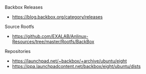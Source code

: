 Backbox Releases
- https://blog.backbox.org/category/releases

Source Rootfs
- https://github.com/EXALAB/Anlinux-Resources/tree/master/Rootfs/BackBox

Repositories
- https://launchpad.net/~backbox/+archive/ubuntu/eight
- https://ppa.launchpadcontent.net/backbox/eight/ubuntu/dists
